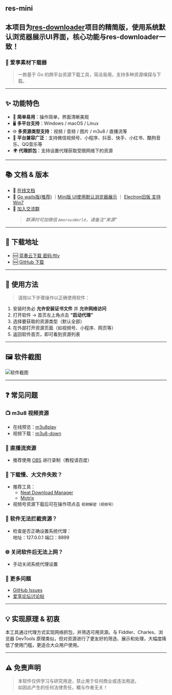 ## res-mini
## 本项目为[res-downloader](https://github.com/putyy/res-downloader)项目的精简版，使用系统默认浏览器展示UI界面，核心功能与res-downloader一致！
### 🎉 爱享素材下载器

> 一款基于 Go 的跨平台资源下载工具，简洁易用，支持多种资源嗅探与下载。

---

## ✨ 功能特色

- 🚀 **简单易用**：操作简单，界面清晰美观
- 🖥️ **多平台支持**：Windows / macOS / Linux
- 🌐 **多资源类型支持**：视频 / 音频 / 图片 / m3u8 / 直播流等
- 📱 **平台兼容广泛**：支持微信视频号、小程序、抖音、快手、小红书、酷狗音乐、QQ音乐等
- 🌍 **代理抓包**：支持设置代理获取受限网络下的资源

---

## 📚 文档 & 版本

- 📘 [在线文档](https://res.putyy.com/)
- 🧩 [Go wails版(推荐)](https://github.com/putyy/res-downloader) ｜[Mini版 UI使用默认浏览器展示](https://github.com/putyy/resd-mini) ｜ [Electron旧版 支持Win7](https://github.com/putyy/res-downloader/tree/old)
- 💬 [加入交流群](https://www.putyy.com/app/admin/upload/img/20250418/6801d9554dc7.webp)
  > *群满时可加微信 `AmorousWorld`，请备注“来源”*

---

## 🧩 下载地址

- 🆕 [蓝奏云下载 密码:ftlv](https://wwjv.lanzoum.com/b00l1q2mnc)
- 🆕 [GitHub 下载](https://github.com/putyy/resd-mini/releases)
--- 

## 🚀 使用方法

> 请按以下步骤操作以正确使用软件：

1. 安装时务必 **允许安装证书文件** 并 **允许网络访问**
2. 打开软件 → 首页左上角点击 **“启动代理”**
3. 选择要获取的资源类型（默认全部）
4. 在外部打开资源页面（如视频号、小程序、网页等）
5. 返回软件首页，即可看到资源列表

---

## 🖼️ 软件截图

![软件截图](https://raw.githubusercontent.com/putyy/res-downloader/master/docs/images/show.webp)

---

## ❓ 常见问题

### 📺 m3u8 视频资源

- 在线预览：[m3u8play](https://m3u8play.com/)
- 视频下载：[m3u8-down](https://m3u8-down.gowas.cn/)

### 📡 直播流资源

- 推荐使用 [OBS](https://obsproject.com/) 进行录制（教程请百度）

### 🐢 下载慢、大文件失败？

- 推荐工具：
  - [Neat Download Manager](https://www.neatdownloadmanager.com/index.php/en/)
  - [Motrix](https://motrix.app/download)
- 视频号资源下载后可在操作项点击 `视频解密（视频号）`

### 🧩 软件无法拦截资源？

- 检查是否正确设置系统代理：  
  地址：127.0.0.1
  端口：8899

### 🌐 关闭软件后无法上网？

- 手动关闭系统代理设置

### 🧠 更多问题

- [GitHub Issues](https://github.com/putyy/res-downloader/issues)
- [爱享论坛讨论帖](https://s.gowas.cn/d/4089)

---

## 💡 实现原理 & 初衷

本工具通过代理方式实现网络抓包，并筛选可用资源。与 Fiddler、Charles、浏览器 DevTools 原理类似，但对资源进行了更友好的筛选、展示和处理，大幅度降低了使用门槛，更适合大众用户使用。

---

## ⚠️ 免责声明

> 本软件仅供学习与研究用途，禁止用于任何商业或违法用途。  
如因此产生的任何法律责任，概与作者无关！
